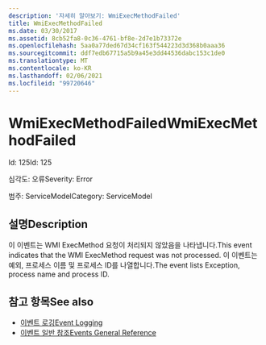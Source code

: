 ```yaml
---
description: '자세히 알아보기: WmiExecMethodFailed'
title: WmiExecMethodFailed
ms.date: 03/30/2017
ms.assetid: 8cb52fa8-0c36-4761-bf8e-2d7e1b73372e
ms.openlocfilehash: 5aa0a77ded67d34cf163f544223d3d368b0aaa36
ms.sourcegitcommit: ddf7edb67715a5b9a45e3dd44536dabc153c1de0
ms.translationtype: MT
ms.contentlocale: ko-KR
ms.lasthandoff: 02/06/2021
ms.locfileid: "99720646"
---
```

# <a name="wmiexecmethodfailed"></a><span data-ttu-id="1d75d-103">WmiExecMethodFailed</span><span class="sxs-lookup"><span data-stu-id="1d75d-103">WmiExecMethodFailed</span></span>

<span data-ttu-id="1d75d-104">Id: 125</span><span class="sxs-lookup"><span data-stu-id="1d75d-104">Id: 125</span></span>  
  
 <span data-ttu-id="1d75d-105">심각도: 오류</span><span class="sxs-lookup"><span data-stu-id="1d75d-105">Severity: Error</span></span>  
  
 <span data-ttu-id="1d75d-106">범주: ServiceModel</span><span class="sxs-lookup"><span data-stu-id="1d75d-106">Category: ServiceModel</span></span>  
  
## <a name="description"></a><span data-ttu-id="1d75d-107">설명</span><span class="sxs-lookup"><span data-stu-id="1d75d-107">Description</span></span>  

 <span data-ttu-id="1d75d-108">이 이벤트는 WMI ExecMethod 요청이 처리되지 않았음을 나타냅니다.</span><span class="sxs-lookup"><span data-stu-id="1d75d-108">This event indicates that the WMI ExecMethod request was not processed.</span></span> <span data-ttu-id="1d75d-109">이 이벤트는 예외, 프로세스 이름 및 프로세스 ID를 나열합니다.</span><span class="sxs-lookup"><span data-stu-id="1d75d-109">The event lists Exception, process name and process ID.</span></span>  
  
## <a name="see-also"></a><span data-ttu-id="1d75d-110">참고 항목</span><span class="sxs-lookup"><span data-stu-id="1d75d-110">See also</span></span>

- [<span data-ttu-id="1d75d-111">이벤트 로깅</span><span class="sxs-lookup"><span data-stu-id="1d75d-111">Event Logging</span></span>](index.md)
- [<span data-ttu-id="1d75d-112">이벤트 일반 참조</span><span class="sxs-lookup"><span data-stu-id="1d75d-112">Events General Reference</span></span>](events-general-reference.md)
